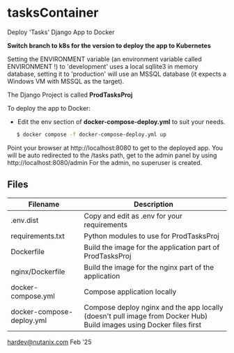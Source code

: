 # tasksContainer

Deploy 'Tasks' Django App to Docker

__Switch branch to k8s for the version to deploy the app to Kubernetes__

Setting the ENVIRONMENT variable (an environment variable called ENVIRONMENT !) to 'development' uses a local sqllite3 in memory database, setting it to 'production' will use an MSSQL database (it expects a Windows VM with MSSQL as the target).

The Django Project is called __ProdTasksProj__

To deploy the app to Docker:
- Edit the env section of __docker-compose-deploy.yml__ to suit your needs. 
```sh
   $ docker compose -f docker-compose-deploy.yml up
```
   Point your browser at http://localhost:8080 to get to the deployed app.  You will be auto redirected to the /tasks path, get to the admin panel by using http://localhost:8080/admin
   For the admin, no superuser is created.
## Files

| Filename | Description | 
| -------- | ----------- |
| .env.dist |                      Copy and edit as .env for your requirements |
| requirements.txt |               Python modules to use for ProdTasksProj |
| Dockerfile  |                    Build the image for the application part of ProdTasksProj |
| nginx/Dockerfile |               Build the image for the nginx part of the application |
| docker-compose.yml |             Compose application locally |
| docker-compose-deploy.yml |      Compose deploy nginx and the app locally (doesn't pull image from Docker Hub)  Build images using Docker files first |

hardev@nutanix.com Feb '25